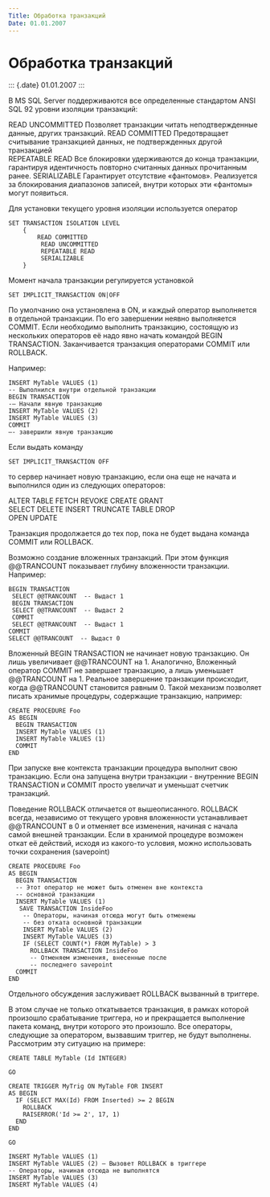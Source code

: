 ```yaml
---
Title: Обработка транзакций
Date: 01.01.2007
---
```



Обработка транзакций
====================

::: {.date}
01.01.2007
:::

В MS SQL Server поддерживаются все определенные стандартом ANSI SQL 92
уровни изоляции транзакций:

READ UNCOMMITTED        Позволяет транзакции читать неподтвержденные
данные, других транзакций.       READ COMMITTED        Предотвращает
считывание транзакцией данных, не подтвержденных другой транзакцией    
  REPEATABLE READ        Все блокировки удерживаются до конца
транзакции, гарантируя идентичность повторно считанных данных
прочитанным ранее.       SERIALIZABLE        Гарантирует отсутствие
«фантомов». Реализуется за блокирования диапазонов записей, внутри
которых эти «фантомы» могут появиться.      

Для установки текущего уровня изоляции используется оператор

    SET TRANSACTION ISOLATION LEVEL
        {
            READ COMMITTED 
             READ UNCOMMITTED 
             REPEATABLE READ 
             SERIALIZABLE
        }

Момент начала транзакции регулируется установкой

    SET IMPLICIT_TRANSACTION ON|OFF

По умолчанию она установлена в ON, и каждый оператор выполняется в
отдельной транзакции. По его завершении неявно выполняется COMMIT. Если
необходимо выполнить транзакцию, состоящую из нескольких операторов её
надо явно начать командой BEGIN TRANSACTION. Заканчивается транзакция
операторами COMMIT или ROLLBACK.

Например:

    INSERT MyTable VALUES (1)
    -- Выполнился внутри отдельной транзакции
    BEGIN TRANSACTION
    -– Начали явную транзакцию
    INSERT MyTable VALUES (2) 
    INSERT MyTable VALUES (3) 
    COMMIT
    –- завершили явную транзакцию

Если выдать команду

    SET IMPLICIT_TRANSACTION OFF

то сервер начинает новую транзакцию, если она еще не начата и выполнился
один из следующих операторов:

ALTER TABLE        FETCH        REVOKE       CREATE        GRANT      
 SELECT       DELETE        INSERT        TRUNCATE TABLE       DROP    
   OPEN        UPDATE      

Транзакция продолжается до тех пор, пока не будет выдана команда COMMIT
или ROLLBACK.

Возможно создание вложенных транзакций. При этом функция @\@TRANCOUNT
показывает глубину вложенности транзакции. Например:

    BEGIN TRANSACTION
     SELECT @@TRANCOUNT  -- Выдаст 1
     BEGIN TRANSACTION
     SELECT @@TRANCOUNT  -- Выдаст 2
     COMMIT
     SELECT @@TRANCOUNT  -- Выдаст 1
    COMMIT
    SELECT @@TRANCOUNT  -- Выдаст 0

Вложенный BEGIN TRANSACTION не начинает новую транзакцию. Он лишь
увеличивает @\@TRANCOUNT на 1. Аналогично, Вложенный оператор COMMIT не
завершает транзакцию, а лишь уменьшает @\@TRANCOUNT на 1. Реальное
завершение транзакции происходит, когда @\@TRANCOUNT становится равным
0. Такой механизм позволяет писать хранимые процедуры, содержащие
транзакцию, например:

    CREATE PROCEDURE Foo 
    AS BEGIN
      BEGIN TRANSACTION
      INSERT MyTable VALUES (1)
      INSERT MyTable VALUES (1)
      COMMIT
    END

При запуске вне контекста транзакции процедура выполнит свою транзакцию.
Если она запущена внутри транзакции - внутренние BEGIN TRANSACTION и
COMMIT просто увеличат и уменьшат счетчик транзакций.

Поведение ROLLBACK отличается от вышеописанного. ROLLBACK всегда,
независимо от текущего уровня вложенности устанавливает @\@TRANCOUNT в 0
и отменяет все изменения, начиная с начала самой внешней транзакции.
Если в хранимой процедуре возможен откат её действий, исходя из
какого-то условия, можно использовать точки сохранения (savepoint)

    CREATE PROCEDURE Foo 
    AS BEGIN
      BEGIN TRANSACTION
      -- Этот оператор не может быть отменен вне контекста
      -- основной транзакции
      INSERT MyTable VALUES (1)
       SAVE TRANSACTION InsideFoo
        -- Операторы, начиная отсюда могут быть отменены
        -- без отката основной транзакции
        INSERT MyTable VALUES (2)
        INSERT MyTable VALUES (3)
        IF (SELECT COUNT(*) FROM MyTable) > 3
          ROLLBACK TRANSACTION InsideFoo
          -- Отменяем изменения, внесенные после
          -- последнего savepoint
      COMMIT
    END

Отдельного обсуждения заслуживает ROLLBACK вызванный в триггере.

В этом случае не только откатывается транзакция, в рамках которой
произошло срабатывание триггера, но и прекращается выполнение пакета
команд, внутри которого это произошло. Все операторы, следующие за
оператором, вызвавшим триггер, не будут выполнены. Рассмотрим эту
ситуацию на примере:

    CREATE TABLE MyTable (Id INTEGER)

    GO

    CREATE TRIGGER MyTrig ON MyTable FOR INSERT 
    AS BEGIN
      IF (SELECT MAX(Id) FROM Inserted) >= 2 BEGIN
        ROLLBACK
        RAISERROR('Id >= 2', 17, 1)
      END
    END

    GO

    INSERT MyTable VALUES (1)
    INSERT MyTable VALUES (2) – Вызовет ROLLBACK в триггере
    -- Операторы, начиная отсюда не выполнятся
    INSERT MyTable VALUES (3)
    INSERT MyTable VALUES (4)
